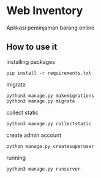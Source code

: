 # Web Inventory

Aplikasi peminjaman barang online

## How to use it

installing packages

```
pip install -r requirements.txt
```

migrate

```
python3 manage.py makemigrations
python3 manage.py migrate
```

collect static

```
python3 manage.py collectstatic
```

create admin account

```
python manage.py createsuperuser
```

running

```
python3 manage.py runserver
```
